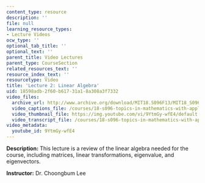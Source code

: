 ```yaml
---
content_type: resource
description: ''
file: null
learning_resource_types:
- Lecture Videos
ocw_type: ''
optional_tab_title: ''
optional_text: ''
parent_title: Video Lectures
parent_type: CourseSection
related_resources_text: ''
resource_index_text: ''
resourcetype: Video
title: 'Lecture 2: Linear Algebra'
uid: 18598adb-2f60-b617-31a1-8a308a3f7332
video_files:
  archive_url: http://www.archive.org/download/MIT18.S096F13/MIT18_S096F13_lec02_300k.mp4
  video_captions_file: /courses/18-s096-topics-in-mathematics-with-applications-in-finance-fall-2013/88882ab842785fd8ae8ee139ab21f978_9YtmGy-wfE4.vtt
  video_thumbnail_file: https://img.youtube.com/vi/9YtmGy-wfE4/default.jpg
  video_transcript_file: /courses/18-s096-topics-in-mathematics-with-applications-in-finance-fall-2013/eef589f0ca4354533853a3719a6180d7_9YtmGy-wfE4.pdf
video_metadata:
  youtube_id: 9YtmGy-wfE4
---
```


**Description:** This lecture is a review of the linear algebra needed for the course, including matrices, linear transformations, eigenvalue, and eigenvectors.

**Instructor:** Dr. Choongbum Lee
